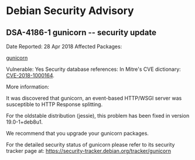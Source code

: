
Debian Security Advisory
========================


DSA-4186-1 gunicorn -- security update
--------------------------------------



Date Reported:
28 Apr 2018
Affected Packages:

[gunicorn](https://packages.debian.org/src:gunicorn)

Vulnerable:
Yes
Security database references:
In Mitre's CVE dictionary: [CVE-2018-1000164](https://security-tracker.debian.org/tracker/CVE-2018-1000164).  

More information:

It was discovered that gunicorn, an event-based HTTP/WSGI server was
susceptible to HTTP Response splitting.


For the oldstable distribution (jessie), this problem has been fixed
in version 19.0-1+deb8u1.


We recommend that you upgrade your gunicorn packages.


For the detailed security status of gunicorn please refer to
its security tracker page at:
<https://security-tracker.debian.org/tracker/gunicorn>





